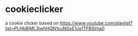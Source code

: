 # cookieclicker
a cookie clicker based on https://www.youtube.com/playlist?list=PLHbBjML3iwhHQN1cuNGxE1JxfTFBSlma0
